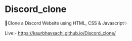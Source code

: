 # Discord_clone

🚀Clone a Discord Website using HTML, CSS & Javascript✨

Live:- https://kaurbhavsachi.github.io/Discord_clone/

